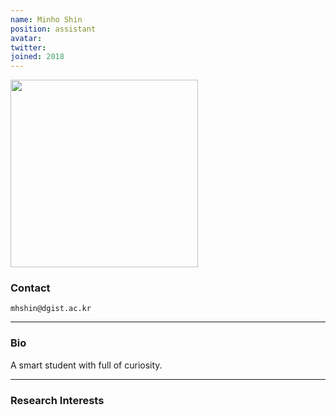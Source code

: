 ```yaml
---
name: Minho Shin
position: assistant
avatar:
twitter:
joined: 2018
---
```


<img width="300" src="{{site.baseurl}}/images/people/{{page.avatar}}" data-action="zoom">

### Contact

<i class="fa fa-envelope-o"></i>  `mhshin@dgist.ac.kr`<br>
<!-- 
<i class="fa fa-building"></i> RIC 1481 <br>
<i class="fa fa-bar-chart"></i> [google scholar](https://scholar.google.com/citations?user=GW6D4ZIAAAAJ&hl=en) <br>
 [ari-benjamin.com](http://ari-benjamin.com)
 -->
<hr>

### Bio

A smart student with full of curiosity.

<hr>

### Research Interests
<!--
What does deep learning have to say about how the brain works? (How does deep learning work?) What is the most fruitful and insightful way to conceptualize the brain?
-->
